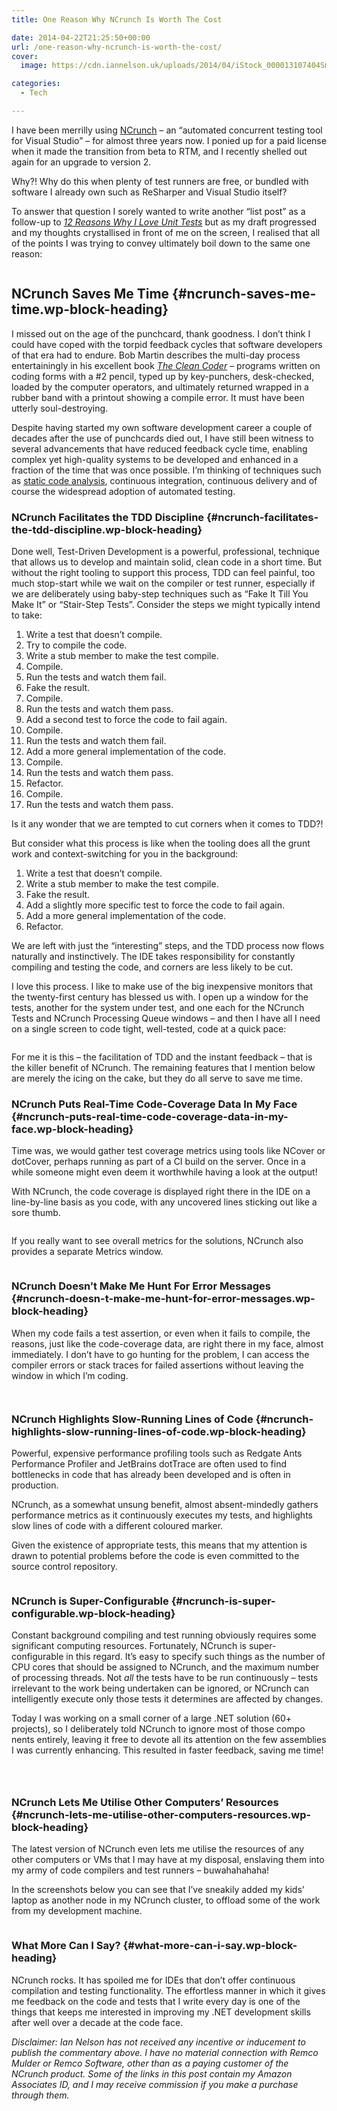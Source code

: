 ```yaml
---
title: One Reason Why NCrunch Is Worth The Cost

date: 2014-04-22T21:25:50+00:00
url: /one-reason-why-ncrunch-is-worth-the-cost/
cover: 
  image: https://cdn.iannelson.uk/uploads/2014/04/iStock_000013107404Small.jpg

categories:
  - Tech

---
```

I have been merrilly using [NCrunch][1] &#8211; an &#8220;automated concurrent testing tool for Visual Studio&#8221; &#8211; for almost three years now. I ponied up for a paid license when it made the transition from beta to RTM, and I recently shelled out again for an upgrade to version 2.

Why?! Why do this when plenty of test runners are free, or bundled with software I already own such as ReSharper and Visual Studio itself?

To answer that question I sorely wanted to write another &#8220;list post&#8221; as a follow-up to _[12 Reasons Why I Love Unit Tests][2]_ but as my draft progressed and my thoughts crystallised in front of me on the screen, I realised that all of the points I was trying to convey ultimately boil down to the same one reason:

<div class="wp-block-image">
  <figure class="aligncenter"><img decoding="async" src="https://cdn.iannelson.uk/uploads/2023/08/iStock_000013107404Small.jpg" alt="" /></figure>
</div>

## NCrunch Saves Me Time {#ncrunch-saves-me-time.wp-block-heading}

I missed out on the age of the punchcard, thank goodness. I don’t think I could have coped with the torpid feedback cycles that software developers of that era had to endure. Bob Martin describes the multi-day process entertainingly in his excellent book [_The Clean Coder_][3] &#8211; programs written on coding forms with a #2 pencil, typed up by key-punchers, desk-checked, loaded by the computer operators, and ultimately returned wrapped in a rubber band with a printout showing a compile error. It must have been utterly soul-destroying.

Despite having started my own software development career a couple of decades after the use of punchcards died out, I have still been witness to several advancements that have reduced feedback cycle time, enabling complex yet high-quality systems to be developed and enhanced in a fraction of the time that was once possible. I’m thinking of techniques such as [static code analysis][4], continuous integration, continuous delivery and of course the widespread adoption of automated testing.

### NCrunch Facilitates the TDD Discipline {#ncrunch-facilitates-the-tdd-discipline.wp-block-heading}

Done well, Test-Driven Development is a powerful, professional, technique that allows us to develop and maintain solid, clean code in a short time. But without the right tooling to support this process, TDD can feel painful, too much stop-start while we wait on the compiler or test runner, especially if we are deliberately using baby-step techniques such as &#8220;Fake It Till You Make It&#8221; or &#8220;Stair-Step Tests&#8221;. Consider the steps we might typically intend to take:

<ol class="wp-block-list">
  <li>
    Write a test that doesn’t compile.
  </li>
  <li>
    Try to compile the code.
  </li>
  <li>
    Write a stub member to make the test compile.
  </li>
  <li>
    Compile.
  </li>
  <li>
    Run the tests and watch them fail.
  </li>
  <li>
    Fake the result.
  </li>
  <li>
    Compile.
  </li>
  <li>
    Run the tests and watch them pass.
  </li>
  <li>
    Add a second test to force the code to fail again.
  </li>
  <li>
    Compile.
  </li>
  <li>
    Run the tests and watch them fail.
  </li>
  <li>
    Add a more general implementation of the code.
  </li>
  <li>
    Compile.
  </li>
  <li>
    Run the tests and watch them pass.
  </li>
  <li>
    Refactor.
  </li>
  <li>
    Compile.
  </li>
  <li>
    Run the tests and watch them pass.
  </li>
</ol>

Is it any wonder that we are tempted to cut corners when it comes to TDD?!

But consider what this process is like when the tooling does all the grunt work and context-switching for you in the background:

<ol class="wp-block-list">
  <li>
    Write a test that doesn’t compile.
  </li>
  <li>
    Write a stub member to make the test compile.
  </li>
  <li>
    Fake the result.
  </li>
  <li>
    Add a slightly more specific test to force the code to fail again.
  </li>
  <li>
    Add a more general implementation of the code.
  </li>
  <li>
    Refactor.
  </li>
</ol>

We are left with just the &#8220;interesting&#8221; steps, and the TDD process now flows naturally and instinctively. The IDE takes responsibility for constantly compiling and testing the code, and corners are less likely to be cut.

I love this process. I like to make use of the big inexpensive monitors that the twenty-first century has blessed us with. I open up a window for the tests, another for the system under test, and one each for the NCrunch Tests and NCrunch Processing Queue windows &#8211; and then I have all I need on a single screen to code tight, well-tested, code at a quick pace:

<div class="wp-block-image">
  <figure class="aligncenter"><a href="https://cdn.iannelson.uk/uploads/2023/08/NCrunch.png"><img decoding="async" src="https://cdn.iannelson.uk/uploads/2023/08/NCrunch.png" alt="" /></a></figure>
</div>

For me it is this &#8211; the facilitation of TDD and the instant feedback &#8211; that is the killer benefit of NCrunch. The remaining features that I mention below are merely the icing on the cake, but they do all serve to save me time.

### NCrunch Puts Real-Time Code-Coverage Data In My Face {#ncrunch-puts-real-time-code-coverage-data-in-my-face.wp-block-heading}

Time was, we would gather test coverage metrics using tools like NCover or dotCover, perhaps running as part of a CI build on the server. Once in a while someone might even deem it worthwhile having a look at the output!

With NCrunch, the code coverage is displayed right there in the IDE on a line-by-line basis as you code, with any uncovered lines sticking out like a sore thumb.

<div class="wp-block-image">
  <figure class="aligncenter"><img decoding="async" src="https://cdn.iannelson.uk/uploads/2023/08/Uncovered.png" alt="" /></figure>
</div>

If you really want to see overall metrics for the solutions, NCrunch also provides a separate Metrics window.

<div class="wp-block-image">
  <figure class="aligncenter"><a href="https://cdn.iannelson.uk/uploads/2023/08/NCrunchMetrics.png"><img decoding="async" src="https://cdn.iannelson.uk/uploads/2023/08/NCrunchMetrics.png" alt="" /></a></figure>
</div>

### NCrunch Doesn’t Make Me Hunt For Error Messages {#ncrunch-doesn-t-make-me-hunt-for-error-messages.wp-block-heading}

When my code fails a test assertion, or even when it fails to compile, the reasons, just like the code-coverage data, are right there in my face, almost immediately. I don’t have to go hunting for the problem, I can access the compiler errors or stack traces for failed assertions without leaving the window in which I’m coding.

<div class="wp-block-image">
  <figure class="aligncenter"><a href="https://cdn.iannelson.uk/uploads/2023/08/NCrunchExceptions.png"><img decoding="async" src="https://cdn.iannelson.uk/uploads/2023/08/NCrunchExceptions.png" alt="" /></a></figure>
</div>

<div class="wp-block-image">
  <figure class="aligncenter"><a href="https://cdn.iannelson.uk/uploads/2023/08/NCrunchAssertions.png"><img decoding="async" src="https://cdn.iannelson.uk/uploads/2023/08/NCrunchAssertions.png" alt="" /></a></figure>
</div>

### NCrunch Highlights Slow-Running Lines of Code {#ncrunch-highlights-slow-running-lines-of-code.wp-block-heading}

Powerful, expensive performance profiling tools such as Redgate Ants Performance Profiler and JetBrains dotTrace are often used to find bottlenecks in code that has already been developed and is often in production.

NCrunch, as a somewhat unsung benefit, almost absent-mindedly gathers performance metrics as it continuously executes my tests, and highlights slow lines of code with a different coloured marker.

Given the existence of appropriate tests, this means that my attention is drawn to potential problems before the code is even committed to the source control repository.

<div class="wp-block-image">
  <figure class="aligncenter"><a href="https://cdn.iannelson.uk/uploads/2023/08/NCrunchSlow.png"><img decoding="async" src="https://cdn.iannelson.uk/uploads/2023/08/NCrunchSlow.png" alt="" /></a></figure>
</div>

### NCrunch is Super-Configurable {#ncrunch-is-super-configurable.wp-block-heading}

Constant background compiling and test running obviously requires some significant computing resources. Fortunately, NCrunch is super-configurable in this regard. It’s easy to specify such things as the number of CPU cores that should be assigned to NCrunch, and the maximum number of processing threads. Not _all_ the tests have to be run continuously &#8211; tests irrelevant to the work being undertaken can be ignored, or NCrunch can intelligently execute only those tests it determines are affected by changes.

Today I was working on a small corner of a large .NET solution (60+ projects), so I deliberately told NCrunch to ignore most of those compo  
nents entirely, leaving it free to devote all its attention on the few assemblies I was currently enhancing. This resulted in faster feedback, saving me time!

<div class="wp-block-image">
  <figure class="aligncenter"><a href="https://cdn.iannelson.uk/uploads/2023/08/NCrunchModes.png"><img decoding="async" src="https://cdn.iannelson.uk/uploads/2023/08/NCrunchModes.png" alt="" /></a></figure>
</div>

<div class="wp-block-image">
  <figure class="aligncenter"><a href="https://cdn.iannelson.uk/uploads/2023/08/NCrunchConfig1.png"><img decoding="async" src="https://cdn.iannelson.uk/uploads/2023/08/NCrunchConfig1.png" alt="" /></a></figure>
</div>

<div class="wp-block-image">
  <figure class="aligncenter"><a href="https://cdn.iannelson.uk/uploads/2023/08/NCrunchConfig2.png"><img decoding="async" src="https://cdn.iannelson.uk/uploads/2023/08/NCrunchConfig2.png" alt="" /></a></figure>
</div>

### NCrunch Lets Me Utilise Other Computers’ Resources {#ncrunch-lets-me-utilise-other-computers-resources.wp-block-heading}

The latest version of NCrunch even lets me utilise the resources of any other computers or VMs that I may have at my disposal, enslaving them into my army of code compilers and test runners &#8211; buwahahahaha!

In the screenshots below you can see that I’ve sneakily added my kids’ laptop as another node in my NCrunch cluster, to offload some of the work from my development machine.

<div class="wp-block-image">
  <figure class="aligncenter"><a href="https://cdn.iannelson.uk/uploads/2023/08/NCrunchDistributed.png"><img decoding="async" src="https://cdn.iannelson.uk/uploads/2023/08/NCrunchDistributed.png" alt="" /></a></figure>
</div>

### What More Can I Say? {#what-more-can-i-say.wp-block-heading}

NCrunch rocks. It has spoiled me for IDEs that don’t offer continuous compilation and testing functionality. The effortless manner in which it gives me feedback on the code and tests that I write every day is one of the things that keeps me interested in improving my .NET development skills after well over a decade at the code face.

_Disclaimer: Ian Nelson has not received any incentive or inducement to publish the commentary above. I have no material connection with Remco Mulder or Remco Software, other than as a paying customer of the NCrunch product. Some of the links in this post contain my Amazon Associates ID, and I may receive commission if you make a purchase through them._

 [1]: http://www.ncrunch.net/
 [2]: https://blog.iannelson.uk/12-reasons-why-i-love-unit-tests/
 [3]: http://amzn.to/1lQjkZT
 [4]: https://blog.iannelson.uk/ndepend/